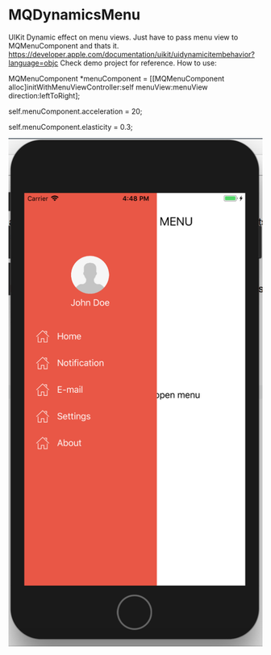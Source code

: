 # MQDynamicsMenu

UIKit Dynamic effect on menu views. Just have to pass menu view to MQMenuComponent and thats it.
https://developer.apple.com/documentation/uikit/uidynamicitembehavior?language=objc
Check demo project for reference.
How to use:

MQMenuComponent *menuComponent = [[MQMenuComponent alloc]initWithMenuViewController:self menuView:menuView direction:leftToRight];

self.menuComponent.acceleration = 20;

self.menuComponent.elasticity = 0.3;


![Screen Shot](SS1.png?raw=true "")
